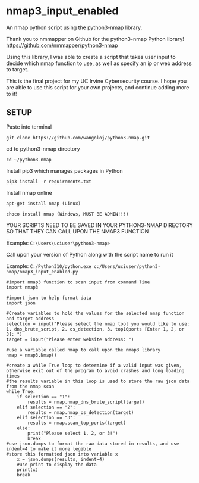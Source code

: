 # nmap3_input_enabled

An nmap python script using the python3-nmap library. 

Thank you to nmmapper on Github for the python3-nmap Python library! https://github.com/nmmapper/python3-nmap

Using this library, I was able to create a script that takes user input to decide which nmap function to use, as well as specify an ip or web address to target.

This is the final project for my UC Irvine Cybersecurity course. I hope you are able to use this script for your own projects, and continue adding more to it!

## SETUP

Paste into terminal

```git clone https://github.com/wangoloj/python3-nmap.git```

cd to python3-nmap directory

```cd ~/python3-nmap```

Install pip3 which manages packages in Python

```pip3 install -r requirements.txt```

Install nmap online

```apt-get install nmap (Linux)```

```choco install nmap (Windows, MUST BE ADMIN!!!)```

YOUR SCRIPTS NEED TO BE SAVED IN YOUR PYTHON3-NMAP DIRECTORY SO THAT THEY CAN CALL UPON THE NMAP3 FUNCTION

Example: ```C:\Users\uciuser\python3-nmap>```

Call upon your version of Python along with the script name to run it

Example: ```C:/Python310/python.exe c:/Users/uciuser/python3-nmap/nmap3_input_enabled.py```

```
#import nmap3 function to scan input from command line
import nmap3

#import json to help format data
import json

#Create variables to hold the values for the selected nmap function and target address
selection = input("Please select the nmap tool you would like to use: 1. dns_brute_script, 2. os_detection, 3. top10ports [Enter 1, 2, or 3]: ")
target = input("Please enter website address: ")

#use a variable called nmap to call upon the nmap3 library
nmap = nmap3.Nmap()

#create a while True loop to determine if a valid input was given, otherwise exit out of the program to avoid crashes and long loading times
#the results variable in this loop is used to store the raw json data from the nmap scan
while True:
    if selection == "1":
        results = nmap.nmap_dns_brute_script(target)
    elif selection == "2":
        results = nmap.nmap_os_detection(target)
    elif selection == "3":
        results = nmap.scan_top_ports(target)
    else:
        print("Please select 1, 2, or 3!")
        break
#use json.dumps to format the raw data stored in results, and use indent=4 to make it more legible
#store this formatted json into variable x
    x = json.dumps(results, indent=4)
    #use print to display the data
    print(x)
    break
```